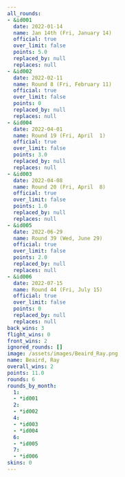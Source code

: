 ```yaml
---
all_rounds:
- &id001
  date: 2022-01-14
  name: Jan 14th (Fri, January 14)
  official: true
  over_limit: false
  points: 5.0
  replaced_by: null
  replaces: null
- &id002
  date: 2022-02-11
  name: Round 8 (Fri, February 11)
  official: true
  over_limit: false
  points: 0
  replaced_by: null
  replaces: null
- &id004
  date: 2022-04-01
  name: Round 19 (Fri, April  1)
  official: true
  over_limit: false
  points: 3.0
  replaced_by: null
  replaces: null
- &id003
  date: 2022-04-08
  name: Round 20 (Fri, April  8)
  official: true
  over_limit: false
  points: 1.0
  replaced_by: null
  replaces: null
- &id005
  date: 2022-06-29
  name: Round 39 (Wed, June 29)
  official: true
  over_limit: false
  points: 2.0
  replaced_by: null
  replaces: null
- &id006
  date: 2022-07-15
  name: Round 44 (Fri, July 15)
  official: true
  over_limit: false
  points: 0
  replaced_by: null
  replaces: null
back_wins: 3
flight_wins: 0
front_wins: 2
ignored_rounds: []
image: /assets/images/Beaird_Ray.png
name: Beaird, Ray
overall_wins: 2
points: 11.0
rounds: 6
rounds_by_month:
  1:
  - *id001
  2:
  - *id002
  4:
  - *id003
  - *id004
  6:
  - *id005
  7:
  - *id006
skins: 0
---
```

